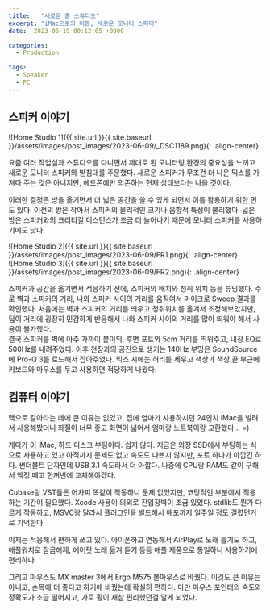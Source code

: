 ```yaml
---
title:   "새로운 홈 스튜디오"
excerpt: "iMac으로의 이동, 새로운 모니터 스피터"
date:  2023-06-19 00:12:05 +0900

categories:
  - Production

tags:
  - Speaker
  - PC
---
```


## 스피커 이야기  

![Home Studio 1]({{ site.url }}{{ site.baseurl }}/assets/images/post_images/2023-06-09/_DSC1189.png){: .align-center}  

요즘 여러 작업실과 스튜디오를 다니면서 제대로 된 모니터링 환경의 중요성을 느끼고 새로운 모니터 스피커와 받침대를 주문했다. 새로운 스피커가 무조건 더 나은 믹스를 가져다 주는 것은 아니지만, 헤드폰에만 의존하는 현재 상태보다는 나을 것이다.  

이러한 결정은 방을 옮기면서 더 넓은 공간을 쓸 수 있게 되면서 이를 활용하기 위한 면도 있다. 이전의 방은 작아서 스피커의 물리적인 크기나 음향적 특성이 불리했다. 넓은 방은 스피커와의 크리티컬 디스턴스가 조금 더 늘어나기 때문에 모니터 스피커를 사용하기에도 낫다.  

![Home Studio 2]({{ site.url }}{{ site.baseurl }}/assets/images/post_images/2023-06-09/FR1.png){: .align-center}  
![Home Studio 3]({{ site.url }}{{ site.baseurl }}/assets/images/post_images/2023-06-09/FR2.png){: .align-center}  

스피커과 공간을 옮기면서 적응하기 전에, 스피커의 배치와 청취 위치 등을 튜닝했다. 주로 벽과 스피커의 거리, 나와 스피커 사이의 거리를 움직여서 마이크로 Sweep 결과를 확인했다. 처음에는 벽과 스피커의 거리를 띄우고 청취위치를 옮겨서 조정해보았지만, 딥이 거리에 굉장히 민감하게 반응해서 나와 스피커 사이의 거리를 많이 띄워야 해서 사용이 불가했다.  
결국 스피커를 벽에 아주 가까이 붙이되, 후면 포트와 5cm 거리를 띄워주고, 내장 EQ로 500Hz를 내려주었다. 이후 천장과의 공진으로 생기는 140Hz 부밍은 SoundSource에 Pro-Q 3를 로드해서 잡아주었다. 믹스 시에는 허리를 세우고 책상과 책상 끝 부근에 키보드와 마우스를 두고 사용하면 적당하게 나왔다.  

## 컴퓨터 이야기  
  
맥으로 갈아타는 데에 큰 이유는 없었고, 집에 엄마가 사용하시던 24인치 iMac을 빌려서 사용해봤더니 화질이 너무 좋고 화면이 넓어서 엄마랑 노트북이랑 교환했다... =)  

게다가 이 iMac, 하드 디스크 부팅이다. 쉽지 않다. 지금은 외장 SSD에서 부팅하는 식으로 사용하고 있고 아직까지 문제도 없고 속도도 나쁘지 않지만, 포트 하나가 아깝긴 하다. 썬더볼트 단자인데 USB 3.1 속도라서 더 아깝다. 나중에 CPU랑 RAM도 같이 구해서 액정 떼고 한꺼번에 교체해야겠다.  

Cubase랑 VST들은 어차피 똑같이 작동하니 문제 없었지만, 코딩적인 부분에서 적응하는 기간이 필요했다. Xcode 사용이 의외로 진입장벽이 조금 있었다. stdlib도 뭔가 다르게 작동하고, MSVC랑 달라서 플러그인을 빌드해서 배포까지 일주일 정도 걸렸던거로 기억한다.  

이제는 적응해서 편하게 쓰고 있다. 아이폰하고 연동해서 AirPlay로 노래 틀기도 하고, 애플워치로 잠금해제, 에어팟 노래 옮겨 듣기 등등 애플 제품으로 통일하니 사용하기에 편리하다.  

그리고 마우스도 MX master 3에서 Ergo M575 볼마우스로 바꿨다. 이것도 큰 이유는 아니고, 손목에 더 좋다고 하기에 바꿨는데 확실히 편하다. 다만 마우스 포인터의 속도와 정확도가 조금 떨어지고, 가로 휠이 새삼 편리했던걸 알게 되었다.  

